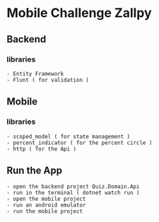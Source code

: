 # Mobile Challenge Zallpy
 
## Backend

### libraries
    - Entity Framework
    - Flunt ( for validation )

## Mobile

### libraries
    - scoped_model ( for state management )
    - percent_indicator ( for the percent circle )
    - http ( for the Api )


## Run the App
    - open the backend project Quiz.Domain.Api
    - run in the terminal ( dotnet watch run )
    - open the mobile project
    - run an android emulator
    - run the mobile project